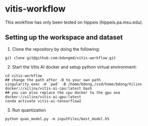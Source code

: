 # vitis-workflow

This workflow has only been tested on hippeis (hippeis.pa.msu.edu).

## Setting up the workspace and dataset
1. Clone the repository by doing the following:
```
git clone git@github.com:bdongmd/vitis-workflow.git
```

2. Start the Vitis AI docker and setup python virtual environment:
```
cd vitis-workflow
## change the path after -B to your own path
singularity exec -H `pwd` -B /home/bdong,/ssd/home/bdong/Xilinx docker://xilinx/vitis-ai-cpu:latest bash
## you can also replace the cpu docker to the gpu one docker://xilinx/vitis-ai-gpu:latest
conda activate vitis-ai-tensorflow2
```

3. Run quantization
```
python quan_model.py -m inputFiles/best_model.h5
```
